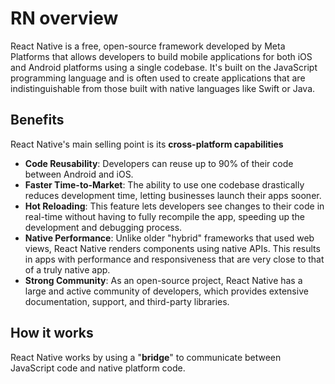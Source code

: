 # RN overview

React Native is a free, open-source framework developed by Meta Platforms that allows developers to build mobile applications for both iOS and Android platforms using a single codebase. It's built on the JavaScript programming language and is often used to create applications that are indistinguishable from those built with native languages like Swift or Java. 

## Benefits

React Native's main selling point is its **cross-platform capabilities**
- **Code Reusability**: Developers can reuse up to 90% of their code between Android and iOS.
- **Faster Time-to-Market**: The ability to use one codebase drastically reduces development time, letting businesses launch their apps sooner.
- **Hot Reloading**: This feature lets developers see changes to their code in real-time without having to fully recompile the app, speeding up the development and debugging process.
- **Native Performance**: Unlike older "hybrid" frameworks that used web views, React Native renders components using native APIs. This results in apps with performance and responsiveness that are very close to that of a truly native app.
- **Strong Community**: As an open-source project, React Native has a large and active community of developers, which provides extensive documentation, support, and third-party libraries.


## How it works
React Native works by using a "**bridge**" to communicate between JavaScript code and native platform code. 